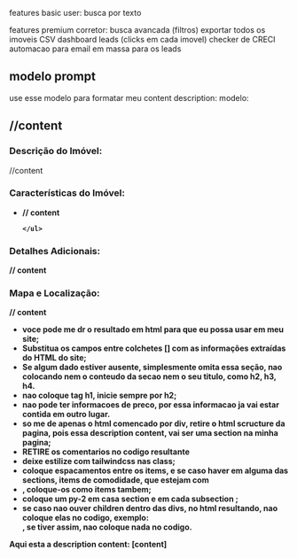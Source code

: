 features basic user:
busca por texto

features premium corretor:
busca avancada (filtros)
exportar todos os imoveis CSV
dashboard leads (clicks em cada imovel)
checker de CRECI
automacao para email em massa para os leads

## modelo prompt

use esse modelo para formatar meu content description:
modelo:

<div class="space-y-6">
  <h2 class="text-2xl font-semibold">//content</h2>

  <div class="space-y-4">
    <h3 class="text-xl font-semibold">Descrição do Imóvel:</h3>
    <p class="space-y-4">
//content
</p>
  </div>

  <div class="space-y-4">
    <h3 class="text-xl font-semibold">Características do Imóvel:</h3>
    <ul class="list-disc pl-5 space-y-4">
      <li><strong>
 // content
</li>
 
    </ul>
  </div>

  <div class="space-y-4">
    <h3 class="text-xl font-semibold">Detalhes Adicionais:</h3>
 // content
  </div>

  <div class="space-y-4">
    <h3 class="text-xl font-semibold">Mapa e Localização:</h3>
 // content
  </div>
</div>

- voce pode me dr o resultado em html para que eu possa usar em meu site;
- Substitua os campos entre colchetes [] com as informações extraídas do HTML do site;
- Se algum dado estiver ausente, simplesmente omita essa seção, nao colocando nem o conteudo da secao nem o seu titulo, como h2, h3, h4.
- nao coloque tag h1, inicie sempre por h2;
- nao pode ter informacoes de preco, por essa informacao ja vai estar contida em outro lugar.
- so me de apenas o html comencado por div, retire o html scructure da pagina, pois essa description content, vai ser uma section na minha pagina;
- RETIRE os comentarios no codigo resultante
- deixe estilize com tailwindcss nas class;
- coloque espacamentos entre os items, e se caso haver em alguma das sections, items de comodidade, que estejam com <li>, coloque-os como items tambem;
- coloque um py-2 em casa section e em cada subsection ;
- se caso nao ouver children dentro das divs, no html resultando, nao coloque elas no codigo, exemplo: <div class="mb-6">
    <!-- Botões de ação, como "Agendar Visita", "Solicitar Mais Informações", etc. -->
  </div>, se tiver assim, nao coloque nada no codigo.

Aqui esta a description content:
[content]